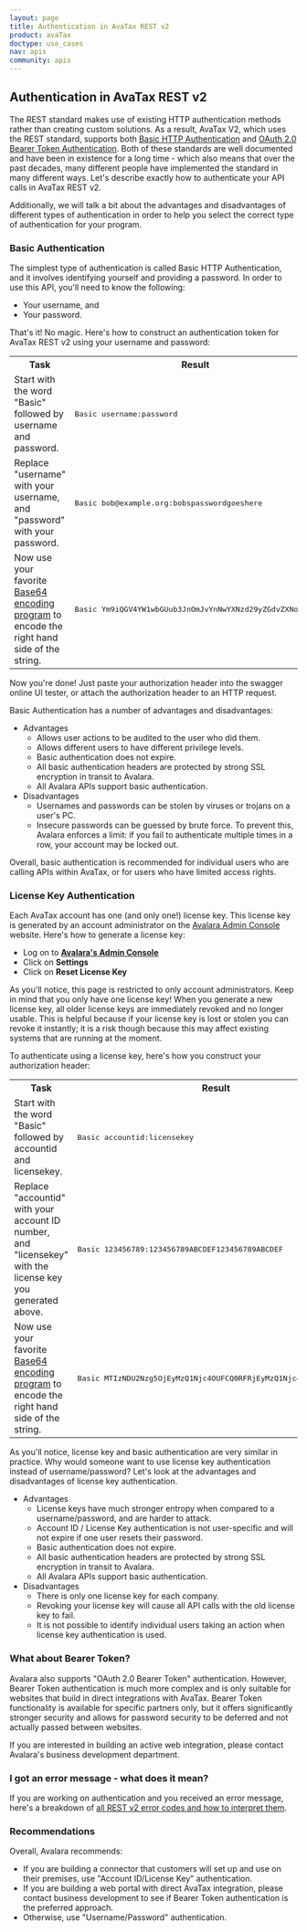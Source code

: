 ```yaml
---
layout: page
title: Authentication in AvaTax REST v2
product: avaTax
doctype: use_cases
nav: apis
community: apis
---
```


<h2>Authentication in AvaTax REST v2</h2>

The REST standard makes use of existing HTTP authentication methods rather than creating custom solutions.  As a result, AvaTax V2, which uses the REST standard, supports both <a href="https://en.wikipedia.org/wiki/Basic_access_authentication">Basic HTTP Authentication</a> and <a href="http://self-issued.info/docs/draft-ietf-oauth-v2-bearer.html">OAuth 2.0 Bearer Token Authentication</a>.  Both of these standards are well documented and have been in existence for a long time - which also means that over the past decades, many different people have implemented the standard in many different ways.  Let's describe exactly how to authenticate your API calls in AvaTax REST v2.

Additionally, we will talk a bit about the advantages and disadvantages of different types of authentication in order to help you select the correct type of authentication for your program.

<h3>Basic Authentication</h3>

The simplest type of authentication is called Basic HTTP Authentication, and it involves identifying yourself and providing a password.  In order to use this API, you'll need to know the following:

<ul class="normal">
    <li>Your username, and</li>
    <li>Your password.</li>
</ul>

That's it!  No magic.  Here's how to construct an authentication token for AvaTax REST v2 using your username and password:

<table class="styled-table">
    <tr>
        <th>Task</th>
        <th>Result</th>
    </tr>
	<tr>
		<td>Start with the word "Basic" followed by username and password.</td>
		<td><pre>Basic username:password</pre></td>
	</tr>
	<tr>
		<td>Replace "username" with your username, and "password" with your password.</td>
		<td><pre>Basic bob@example.org:bobspasswordgoeshere</pre></td>
	</tr>
	<tr>
		<td>Now use your favorite <a href="https://www.google.com/webhp#q=base64+encoding">Base64 encoding program</a> to encode the right hand side of the string.</td>
		<td><pre>Basic Ym9iQGV4YW1wbGUub3JnOmJvYnNwYXNzd29yZGdvZXNoZXJl</pre></td>
	</tr>
</table>

Now you're done!  Just paste your authorization header into the swagger online UI tester, or attach the authorization header to an HTTP request.

Basic Authentication has a number of advantages and disadvantages:

<ul class="normal">
    <li>Advantages
        <ul class="normal">
            <li>Allows user actions to be audited to the user who did them.</li>
            <li>Allows different users to have different privilege levels.</li>
            <li>Basic authentication does not expire.</li>
            <li>All basic authentication headers are protected by strong SSL encryption in transit to Avalara.</li>
            <li>All Avalara APIs support basic authentication.</li>
        </ul>
    </li>
    <li>Disadvantages
        <ul class="normal">
            <li>Usernames and passwords can be stolen by viruses or trojans on a user's PC.</li>
            <li>Insecure passwords can be guessed by brute force.  To prevent this, Avalara enforces a limit: if you fail to authenticate multiple times in a row, your account may be locked out.</li>
        </ul>
    </li>
</ul>

Overall, basic authentication is recommended for individual users who are calling APIs within AvaTax, or for users who have limited access rights.

<h3>License Key Authentication</h3>

Each AvaTax account has one (and only one!) license key.  This license key is generated by an account administrator on the <a href="https://admin-avatax.avalara.net">Avalara Admin Console</a> website.  Here's how to generate a license key:

<ul class="normal">
    <li>Log on to <b><a href="https://admin-avatax.avalara.net/">Avalara's Admin Console</a></b></li>
    <li>Click on <b>Settings</b></li>
    <li>Click on <b>Reset License Key</b></li>
</ul>

As you'll notice, this page is restricted to only account administrators.  Keep in mind that you only have one license key!  When you generate a new license key, all older license keys are immediately revoked and no longer usable.  This is helpful because if your license key is lost or stolen you can revoke it instantly; it is a risk though because this may affect existing systems that are running at the moment.

To authenticate using a license key, here's how you construct your authorization header:

<table class="styled-table">
    <tr>
        <th>Task</th>
        <th>Result</th>
    </tr>
	<tr>
		<td>Start with the word "Basic" followed by accountid and licensekey.</td>
		<td><pre>Basic accountid:licensekey</pre></td>
	</tr>
	<tr>
		<td>Replace "accountid" with your account ID number, and "licensekey" with the license key you generated above.</td>
		<td><pre>Basic 123456789:123456789ABCDEF123456789ABCDEF</pre></td>
	</tr>
	<tr>
		<td>Now use your favorite <a href="https://www.google.com/webhp#q=base64+encoding">Base64 encoding program</a> to encode the right hand side of the string.</td>
		<td><pre>Basic MTIzNDU2Nzg5OjEyMzQ1Njc4OUFCQ0RFRjEyMzQ1Njc4OUFCQ0RFRg==</pre></td>
	</tr>
</table>

As you'll notice, license key and basic authentication are very similar in practice.  Why would someone want to use license key authentication instead of username/password?  Let's look at the advantages and disadvantages of license key authentication.

<ul class="normal">
    <li>Advantages
        <ul class="normal">
            <li>License keys have much stronger entropy when compared to a username/password, and are harder to attack.</li>
            <li>Account ID / License Key authentication is not user-specific and will not expire if one user resets their password.</li>
            <li>Basic authentication does not expire.</li>
            <li>All basic authentication headers are protected by strong SSL encryption in transit to Avalara.</li>
            <li>All Avalara APIs support basic authentication.</li>
        </ul>
    </li>
    <li>Disadvantages
        <ul class="normal">
            <li>There is only one license key for each company.</li>
            <li>Revoking your license key will cause all API calls with the old license key to fail.</li>
            <li>It is not possible to identify individual users taking an action when license key authentication is used.</li>
        </ul>
    </li>
</ul>

<h3>What about Bearer Token?</h3>

Avalara also supports "OAuth 2.0 Bearer Token" authentication.  However, Bearer Token authentication is much more complex and is only suitable for websites that build in direct integrations with AvaTax.  Bearer Token functionality is available for specific partners only, but it offers significantly stronger security and allows for password security to be deferred and not actually passed between websites.

If you are interested in building an active web integration, please contact Avalara's business development department.

<h3>I got an error message - what does it mean?</h3>

If you are working on authentication and you received an error message, here's a breakdown of <a href="http://developer.avalara.com/avatax/errors/">all REST v2 error codes and how to interpret them</a>.

<h3>Recommendations</h3>

Overall, Avalara recommends:

<ul class="normal">
    <li>If you are building a connector that customers will set up and use on their premises, use "Account ID/License Key" authentication.</li>
    <li>If you are building a web portal with direct AvaTax integration, please contact business development to see if Bearer Token authentication is the preferred approach.</li>
    <li>Otherwise, use "Username/Password" authentication.</li>
</ul>
